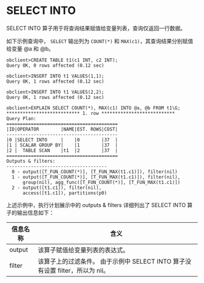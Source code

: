 SELECT INTO 
================================

SELECT INTO 算子用于将查询结果赋值给变量列表，查询仅返回一行数据。

如下示例查询中， `SELECT` 输出列为 `COUNT(*)` 和 `MAX(c1)`，其查询结果分别赋值给变量 @a 和 @b。

    obclient>CREATE TABLE t1(c1 INT, c2 INT);
    Query OK, 0 rows affected (0.12 sec)
    
    obclient>INSERT INTO t1 VALUES(1,1);
    Query OK, 1 rows affected (0.12 sec)
    
    obclient>INSERT INTO t1 VALUES(2,2);
    Query OK, 1 rows affected (0.12 sec)
    
    obclient>EXPLAIN SELECT COUNT(*), MAX(c1) INTO @a, @b FROM t1\G;
    *************************** 1. row ***************************
    Query Plan:
    =========================================
    |ID|OPERATOR        |NAME|EST. ROWS|COST|
    -----------------------------------------
    |0 |SELECT INTO     |    |0        |37  |
    |1 | SCALAR GROUP BY|    |1        |37  |
    |2 |  TABLE SCAN    |t1  |2        |37  |
    =========================================
    Outputs & filters: 
    -------------------------------------
      0 - output([T_FUN_COUNT(*)], [T_FUN_MAX(t1.c1)]), filter(nil)
      1 - output([T_FUN_COUNT(*)], [T_FUN_MAX(t1.c1)]), filter(nil), 
          group(nil), agg_func([T_FUN_COUNT(*)], [T_FUN_MAX(t1.c1)])
      2 - output([t1.c1]), filter(nil), 
          access([t1.c1]), partitions(p0)



上述示例中，执行计划展示中的 outputs \& filters 详细列出了 SELECT INTO 算子的输出信息如下：


| **信息名称** |                               **含义**                                |
|----------|---------------------------------------------------------------------|
| output   | 该算子赋值给变量列表的表达式。                                                     |
| filter   | 该算子上的过滤条件。 由于示例中 SELECT INTO 算子没有设置 filter，所以为 nil。 |


